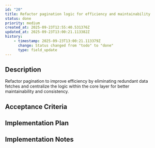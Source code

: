 ```yaml
---
id: "20"
title: Refactor pagination logic for efficiency and maintainability
status: done
priority: medium
created_at: 2025-09-23T12:55:40.531376Z
updated_at: 2025-09-23T13:00:21.113382Z
history:
    - timestamp: 2025-09-23T13:00:21.113379Z
      change: Status changed from "todo" to "done"
      type: field_update
---
```

## Description

Refactor pagination to improve efficiency by eliminating redundant data fetches and centralize the logic within the core layer for better maintainability and consistency.

## Acceptance Criteria
<!-- AC:BEGIN -->


<!-- AC:END -->

## Implementation Plan



## Implementation Notes


